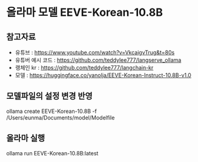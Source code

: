 # 올라마 모델 EEVE-Korean-10.8B

## 참고자료
* 유튜브 : https://www.youtube.com/watch?v=VkcaigvTrug&t=80s
* 유튜버 예시 코드 : https://github.com/teddylee777/langserve_ollama
* 랭체인 kr : https://github.com/teddylee777/langchain-kr
* 모델 : https://huggingface.co/yanolja/EEVE-Korean-Instruct-10.8B-v1.0

## 모델파일의 설정 변경 반영
ollama create EEVE-Korean-10.8B -f /Users/eunma/Documents/model/Modelfile

## 올라마 실행
ollama run EEVE-Korean-10.8B:latest
